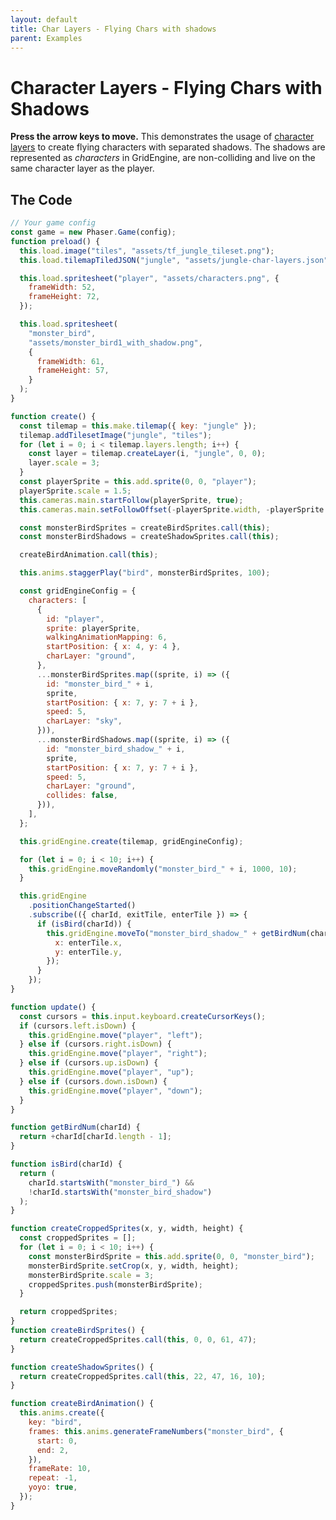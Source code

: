 ```yaml
---
layout: default
title: Char Layers - Flying Chars with shadows
parent: Examples
---
```


# Character Layers - Flying Chars with Shadows

**Press the arrow keys to move.** This demonstrates the usage of [character layers](../features/character-layers) to create flying characters with separated shadows. The shadows are represented as _characters_ in GridEngine, are non-colliding and live on the same character layer as the player.

<div id="game"></div>

<script src="js/phaser.min.js"></script>
<script src="js/grid-engine-2.19.1.min.js"></script>
<script src="js/getBasicConfig.js"></script>

<script>
  const config = getBasicConfig(preload, create, update);
  const game = new Phaser.Game(config);

  function preload() {
    this.load.image("tiles", "assets/tf_jungle_tileset.png");
    this.load.tilemapTiledJSON("jungle", "assets/jungle-char-layers.json");

    this.load.spritesheet("player", "assets/characters.png", {
      frameWidth: 52,
      frameHeight: 72,
    });

    this.load.spritesheet("monster_bird", "assets/monster_bird1_with_shadow.png", {
      frameWidth: 61,
      frameHeight: 57,
    });
  }

  function create() {
    const tilemap = this.make.tilemap({ key: "jungle" });
    tilemap.addTilesetImage("jungle", "tiles");
    for (let i = 0; i < tilemap.layers.length; i++) {
      const layer = tilemap.createLayer(i, "jungle", 0, 0);
      layer.scale = 3;
    }
    const playerSprite = this.add.sprite(0, 0, "player");
    playerSprite.scale = 1.5;
    this.cameras.main.startFollow(playerSprite, true);
    this.cameras.main.setFollowOffset(-playerSprite.width, -playerSprite.height);

    const monsterBirdSprites = createBirdSprites.call(this);
    const monsterBirdShadows = createShadowSprites.call(this);

    createBirdAnimation.call(this);

    this.anims.staggerPlay("bird", monsterBirdSprites, 100);

    const gridEngineConfig = {
      characters: [
        {
          id: "player",
          sprite: playerSprite,
          walkingAnimationMapping: 6,
          startPosition: {x: 4, y: 4},
          charLayer: 'ground',
        },
        ...monsterBirdSprites.map((sprite, i) => ({
          id: "monster_bird_" + i,
          sprite,
          startPosition: { x: 7, y: 7+i },
          speed: 5,
          charLayer: 'sky'
        })),
        ...monsterBirdShadows.map((sprite, i) => ({
          id: "monster_bird_shadow_" + i,
          sprite,
          startPosition: { x: 7, y: 7+i },
          speed: 5,
          charLayer: 'ground',
          collides: false
        })),
      ],
    };

    this.gridEngine.create(tilemap, gridEngineConfig);

    for (let i=0; i<10; i++) {
      this.gridEngine.moveRandomly("monster_bird_"+i, 1000, 10);
    }

    this.gridEngine
    .positionChangeStarted()
    .subscribe(({ charId, exitTile, enterTile }) => {
      if (isBird(charId)) {
        this.gridEngine.moveTo('monster_bird_shadow_' + getBirdNum(charId), {x: enterTile.x, y: enterTile.y});
      }
    });
  }

  function update() {
    const cursors = this.input.keyboard.createCursorKeys();
    if (cursors.left.isDown) {
      this.gridEngine.move("player", "left");
    } else if (cursors.right.isDown) {
      this.gridEngine.move("player", "right");
    } else if (cursors.up.isDown) {
      this.gridEngine.move("player", "up");
    } else if (cursors.down.isDown) {
      this.gridEngine.move("player", "down");
    }
  }

  function getBirdNum(charId) {
    return +charId[charId.length-1]
  }

  function isBird(charId) {
    return charId.startsWith('monster_bird_') && !charId.startsWith('monster_bird_shadow');
  }

  function createCroppedSprites(x,y,width, height) {
    const croppedSprites = [];
    for (let i=0; i<10; i++) {
      const monsterBirdSprite = this.add.sprite(0, 0, "monster_bird");
      monsterBirdSprite.setCrop(x,y,width, height);
      monsterBirdSprite.scale = 3;
      croppedSprites.push(monsterBirdSprite);
    }

    return croppedSprites;

  }
  function createBirdSprites() {
    return createCroppedSprites.call(this, 0,0,61,47);
  }

  function createShadowSprites() {
    return createCroppedSprites.call(this, 22,47,16,10);
  }

  function createBirdAnimation() {
    this.anims.create({
      key: "bird",
      frames: this.anims.generateFrameNumbers("monster_bird", {
        start: 0,
        end: 2,
      }),
      frameRate: 10,
      repeat: -1,
      yoyo: true,
    });
  }

</script>

## The Code

```javascript
// Your game config
const game = new Phaser.Game(config);
function preload() {
  this.load.image("tiles", "assets/tf_jungle_tileset.png");
  this.load.tilemapTiledJSON("jungle", "assets/jungle-char-layers.json");

  this.load.spritesheet("player", "assets/characters.png", {
    frameWidth: 52,
    frameHeight: 72,
  });

  this.load.spritesheet(
    "monster_bird",
    "assets/monster_bird1_with_shadow.png",
    {
      frameWidth: 61,
      frameHeight: 57,
    }
  );
}

function create() {
  const tilemap = this.make.tilemap({ key: "jungle" });
  tilemap.addTilesetImage("jungle", "tiles");
  for (let i = 0; i < tilemap.layers.length; i++) {
    const layer = tilemap.createLayer(i, "jungle", 0, 0);
    layer.scale = 3;
  }
  const playerSprite = this.add.sprite(0, 0, "player");
  playerSprite.scale = 1.5;
  this.cameras.main.startFollow(playerSprite, true);
  this.cameras.main.setFollowOffset(-playerSprite.width, -playerSprite.height);

  const monsterBirdSprites = createBirdSprites.call(this);
  const monsterBirdShadows = createShadowSprites.call(this);

  createBirdAnimation.call(this);

  this.anims.staggerPlay("bird", monsterBirdSprites, 100);

  const gridEngineConfig = {
    characters: [
      {
        id: "player",
        sprite: playerSprite,
        walkingAnimationMapping: 6,
        startPosition: { x: 4, y: 4 },
        charLayer: "ground",
      },
      ...monsterBirdSprites.map((sprite, i) => ({
        id: "monster_bird_" + i,
        sprite,
        startPosition: { x: 7, y: 7 + i },
        speed: 5,
        charLayer: "sky",
      })),
      ...monsterBirdShadows.map((sprite, i) => ({
        id: "monster_bird_shadow_" + i,
        sprite,
        startPosition: { x: 7, y: 7 + i },
        speed: 5,
        charLayer: "ground",
        collides: false,
      })),
    ],
  };

  this.gridEngine.create(tilemap, gridEngineConfig);

  for (let i = 0; i < 10; i++) {
    this.gridEngine.moveRandomly("monster_bird_" + i, 1000, 10);
  }

  this.gridEngine
    .positionChangeStarted()
    .subscribe(({ charId, exitTile, enterTile }) => {
      if (isBird(charId)) {
        this.gridEngine.moveTo("monster_bird_shadow_" + getBirdNum(charId), {
          x: enterTile.x,
          y: enterTile.y,
        });
      }
    });
}

function update() {
  const cursors = this.input.keyboard.createCursorKeys();
  if (cursors.left.isDown) {
    this.gridEngine.move("player", "left");
  } else if (cursors.right.isDown) {
    this.gridEngine.move("player", "right");
  } else if (cursors.up.isDown) {
    this.gridEngine.move("player", "up");
  } else if (cursors.down.isDown) {
    this.gridEngine.move("player", "down");
  }
}

function getBirdNum(charId) {
  return +charId[charId.length - 1];
}

function isBird(charId) {
  return (
    charId.startsWith("monster_bird_") &&
    !charId.startsWith("monster_bird_shadow")
  );
}

function createCroppedSprites(x, y, width, height) {
  const croppedSprites = [];
  for (let i = 0; i < 10; i++) {
    const monsterBirdSprite = this.add.sprite(0, 0, "monster_bird");
    monsterBirdSprite.setCrop(x, y, width, height);
    monsterBirdSprite.scale = 3;
    croppedSprites.push(monsterBirdSprite);
  }

  return croppedSprites;
}
function createBirdSprites() {
  return createCroppedSprites.call(this, 0, 0, 61, 47);
}

function createShadowSprites() {
  return createCroppedSprites.call(this, 22, 47, 16, 10);
}

function createBirdAnimation() {
  this.anims.create({
    key: "bird",
    frames: this.anims.generateFrameNumbers("monster_bird", {
      start: 0,
      end: 2,
    }),
    frameRate: 10,
    repeat: -1,
    yoyo: true,
  });
}
```
